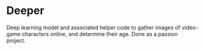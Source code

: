 # Deeper
Deep learning model and associated helper code to gather images of video-game characters online, and determine their age. Done as a passion project.
